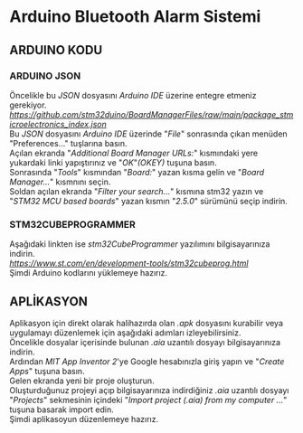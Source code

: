 # Arduino Bluetooth Alarm Sistemi

## ARDUINO KODU   
   
### ARDUINO JSON  
Öncelikle bu *JSON* dosyasını *Arduino IDE* üzerine entegre etmeniz gerekiyor.  
*https://github.com/stm32duino/BoardManagerFiles/raw/main/package_stmicroelectronics_index.json*  
Bu *JSON* dosyasını *Arduino IDE* üzerinde "*File*" sonrasında çıkan menüden "Preferences..." tuşlarına basın.  
Açılan ekranda "*Additional Board Manager URLs:*" kısmındaki yere yukardaki linki yapıştırınız ve "*OK*"*(OKEY)* tuşuna basın.  
Sonrasında "*Tools*" kısmından "*Board:*" yazan kısma gelin ve "*Board Manager...*" kısmnını seçin.  
Soldan açılan ekranda "*Filter your search...*" kısmına stm32 yazın ve "*STM32 MCU based boards*" yazan kısmın "*2.5.0*" sürümünü seçip indirin.  


### STM32CUBEPROGRAMMER
Aşağıdaki linkten ise *stm32CubeProgrammer* yazılımını bilgisayarınıza indirin.  
*https://www.st.com/en/development-tools/stm32cubeprog.html*  
Şimdi Arduino kodlarını yüklemeye hazırız.  

## APLİKASYON
Aplikasyon için direkt olarak halihazırda olan *.apk* dosyasını kurabilir veya uygulamayı düzenlemek için aşağıdaki adımları izleyebilirsiniz.  
Öncelikle dosyalar içerisinde bulunan *.aia* uzantılı dosyayı bilgisayarınıza indirin.  
Ardından *MIT App Inventor 2*'ye Google hesabınızla giriş yapın ve "*Create Apps*" tuşuna basın.   
Gelen ekranda yeni bir proje oluşturun.   
Oluşturduğunuz projeyi açıp bilgisayarınıza indirdiğiniz *.aia* uzantılı dosyayı "*Projects*" sekmesinin içindeki "*Import project (.aia) from my computer ...*" tuşuna basarak import edin.  
Şimdi aplikasoyun düzenlemeye hazırız.
